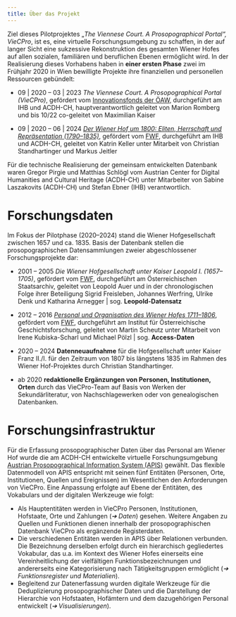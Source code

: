 ```yaml
---
title: Über das Projekt
---
```


Ziel dieses Pilotprojektes „_The Viennese Court. A Prosopographical Portal“, VieCPro_, ist es, eine
virtuelle Forschungsumgebung zu schaffen, in der auf langer Sicht eine sukzessive Rekonstruktion des
gesamten Wiener Hofes auf allen sozialen, familiären und beruflichen Ebenen ermöglicht wird. In der
Realisierung dieses Vorhabens haben in **einer ersten Phase** zwei im Frühjahr 2020 in Wien
bewilligte Projekte ihre finanziellen und personellen Ressourcen gebündelt:

- 09 | 2020 – 03 | 2023 _The Viennese Court. A Prosopographical Portal (VieCPro)_, gefördert vom
  [Innovationsfonds der ÖAW](https://www.oeaw.ac.at/foerderungen/innovationsfonds), durchgeführt am
  IHB und ACDH-CH, hauptverantwortlich geleitet von Marion Romberg und bis 10/22 co-geleitet von
  Maximilian Kaiser

- 09 | 2020 – 06 | 2024
  [_Der Wiener Hof um 1800: Eliten, Herrschaft und Repräsentation (1790–1835)_](https://www.oeaw.ac.at/ihb/forschungsbereiche/geschichte-der-habsburgermonarchie/forschung/wiener-hof-um-1800),
  gefördert vom [FWF](https://www.fwf.ac.at/de/), durchgeführt am IHB und ACDH-CH, geleitet von
  Katrin Keller unter Mitarbeit von Christian Standhartinger und Markus Jeitler

Für die technische Realisierung der gemeinsam entwickelten Datenbank waren Gregor Pirgie und
Matthias Schlögl vom Austrian Center for Digital Humanities and Cultural Heritage (ACDH-CH) unter
Mitarbeiter von Sabine Laszakovits (ACDH-CH) und Stefan Ebner (IHB) verantwortlich.

# Forschungsdaten

Im Fokus der Pilotphase (2020–2024) stand die Wiener Hofgesellschaft zwischen 1657 und ca. 1835.
Basis der Datenbank stellen die prosopographischen Datensammlungen zweier abgeschlossener
Forschungsprojekte dar:

- 2001 – 2005 _Die Wiener Hofgesellschaft unter Kaiser Leopold I. (1657–1705)_, gefördert vom
  [FWF](https://www.fwf.ac.at/de/), durchgeführt am Österreichischen Staatsarchiv, geleitet von
  Leopold Auer und in der chronologischen Folge ihrer Beteiligung Sigrid Freisleben, Johannes
  Werfring, Ulrike Denk und Katharina Arnegger | sog. **Leopold-Datensatz**

- 2012 – 2016
  [_Personal und Organisation des Wiener Hofes 1711–1806_](https://hofpersonal.univie.ac.at/de/startseite/),
  gefördert vom [FWF](https://www.fwf.ac.at/de/), durchgeführt am Institut für Österreichische
  Geschichtsforschung, geleitet von Martin Scheutz unter Mitarbeit von Irene Kubiska-Scharl und
  Michael Pölzl | sog. **Access-Daten**

- 2020 – 2024 **Datenneuaufnahme** für die Hofgesellschaft unter Kaiser Franz II./I. für den
  Zeitraum von 1807 bis längstens 1835 im Rahmen des Wiener Hof-Projektes durch Christian
  Standhartinger.

- ab 2020 **redaktionelle Ergänzungen von Personen, Institutionen, Orten** durch das VieCPro-Team
  auf Basis von Werken der Sekundärliteratur, von Nachschlagewerken oder von genealogischen
  Datenbanken.

# Forschungsinfrastruktur

Für die Erfassung prosopographischer Daten über das Personal am Wiener Hof wurde die am ACDH-CH
entwickelte virtuelle Forschungsumgebung
[Austrian Prosopographical Information System (APIS)](https://www.oeaw.ac.at/de/acdh/tools/apis-app)
gewählt. Das flexible Datenmodell von APIS entspricht mit seinen fünf Entitäten (Personen, Orte,
Institutionen, Quellen und Ereignissen) im Wesentlichen den Anforderungen von VieCPro. Eine
Anpassung erfolgte auf Ebene der Entitäten, des Vokabulars und der digitalen Werkzeuge wie folgt:

- Als Hauptentitäten werden in VieCPro Personen, Institutionen, Hofstaate, Orte und Zahlungen (_➔
  Daten_) gesehen. Weitere Angaben zu Quellen und Funktionen dienen innerhalb der prosopographischen
  Datenbank VieCPro als ergänzende Registerdaten.
- Die verschiedenen Entitäten werden in APIS über Relationen verbunden. Die Bezeichnung derselben
  erfolgt durch ein hierarchisch gegliedertes Vokabular, das u.a. im Kontext des Wiener Hofes
  einerseits eine Vereinheitlichung der vielfältigen Funktionsbezeichnungen und andererseits eine
  Kategorisierung nach Tätigkeitsgruppen ermöglicht (_➔ Funktionsregister und Materialien_).
- Begleitend zur Datenerfassung wurden digitale Werkzeuge für die Deduplizierung prosopographischer
  Daten und die Darstellung der Hierarchie von Hofstaaten, Hofämtern und dem dazugehörigen Personal
  entwickelt (_➔ Visualisierungen_).
